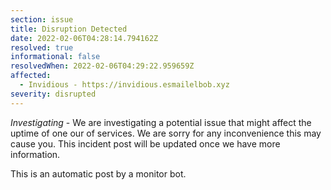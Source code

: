 ```yaml
---
section: issue
title: Disruption Detected
date: 2022-02-06T04:28:14.794162Z
resolved: true
informational: false
resolvedWhen: 2022-02-06T04:29:22.959659Z
affected:
  - Invidious - https://invidious.esmailelbob.xyz
severity: disrupted
---
```

*Investigating* - We are investigating a potential issue that might affect the uptime of one our of services. We are sorry for any inconvenience this may cause you. This incident post will be updated once we have more information.

This is an automatic post by a monitor bot.
        